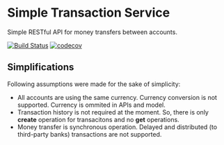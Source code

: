 Simple Transaction Service 
=======================
Simple RESTful​ ​API​ ​for​ ​money transfers​ ​between​ ​accounts.

[![Build Status](https://travis-ci.org/kpavlov/simple-transaction-service.svg?branch=master)](https://travis-ci.org/kpavlov/simple-transaction-service)
[![codecov](https://codecov.io/gh/kpavlov/simple-transaction-service/branch/master/graph/badge.svg)](https://codecov.io/gh/kpavlov/simple-transaction-service)

## Simplifications

Following assumptions were made for the sake of simplicity:
 - All accounts are using the same currency. Currency conversion is not supported. Currency is ommited in APIs and model.
 - Transaction history is not required at the moment. So, there is only **create** operation for transacitons and no **get** operations.
 - Money transfer is synchronous operation. Delayed and distributed (to third-party banks) transactions are not supported.
